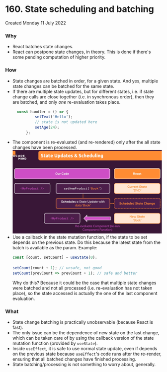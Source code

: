 # 160. State scheduling and batching
Created Monday 11 July 2022

### Why
- React batches state changes.
- React can postpone state changes, in theory. This is done if there's some pending computation of higher priority.

### How
- State changes are batched in order, for a given state. And yes, multiple state changes can be batched for the same state.
- If there are multiple state updates, but for different states, i.e. if state change calls are close together (i.e. in synchronous order), then they are batched, and only *one* re-evaluation takes place.
  ```jsx
	const handler = () => {
			setText('Hello');
			// state is not updated here
			setAge(24);
		};
  ```
- The component is re-evaluated (and re-rendered) only after the all state changes have been processed.
  ![](../../../../assets/Pasted%20image%2020220711042015.png)
- Use a callback in the state mutation function, if the state to be set depends on the previous state. Do this because the latest state from the batch is available as the param. Example:
	```jsx
	const [count, setCount] = useState(0);
	
	setCount(count + 1); // unsafe, not good
	setCount(prevCount => prevCount + 1); // safe and better
	```
	Why do this? Because it could be the case that multiple state changes were batched and not all processed (i.e. re-evaluation has not taken place), so the state accessed is actually the one of the last component evaluation.
	
### What
- State change batching is practically unobservable (because React is fast).
- The only issue can be the dependence of new state on the last change, which can be taken care of by using the callback version of the state mutation function (provided by `useState`).
- Inside `useEffect`, it is safe to use normal state update, even if depends on the previous state because `useEffect`'s code runs after the re-render, ensuring that all batched changes have finished processing.
- State batching/processing is not something to worry about, generally.